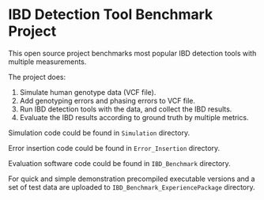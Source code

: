 # IBD Detection Tool Benchmark Project


This open source project benchmarks most popular IBD detection tools with multiple measurements. 

The project does:
1. Simulate human genotype data (VCF file).
2. Add genotyping errors and phasing errors to VCF file.
3. Run IBD detection tools with the data, and collect the IBD results.
4. Evaluate the IBD results according to ground truth by multiple metrics.

Simulation code could be found in ```Simulation``` directory.

Error insertion code could be found in  ```Error_Insertion``` directory.

Evaluation software code could be found in  ```IBD_Benchmark``` directory.

For quick and simple demonstration precompiled executable versions and a set of test data are uploaded to ```IBD_Benchmark_ExperiencePackage``` directory.
